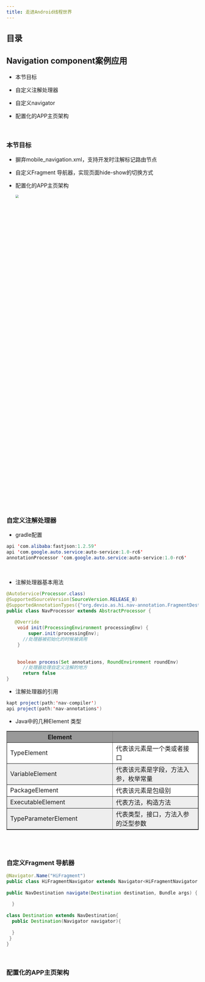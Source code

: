 ```yaml
---
title: 走进Android线程世界
---
```


<!--more-->

## 目录

## Navigation component案例应用

- 本节目标

- 自定义注解处理器

- 自定义navigator

- 配置化的APP主页架构

  

<br/>

### 本节目标

- 摒弃mobile_navigation.xml，支持开发时注解标记路由节点

- 自定义Fragment 导航器，实现页面hide-show的切换方式

- 配置化的APP主页架构

  <img src="/imgs/route/Navigation案例.png" style="zoom:50%;" width="1600">

  <br/>
  <br/>

### 自定义注解处理器

- gradle配置

```java
api 'com.alibaba:fastjson:1.2.59'
api 'com.google.auto.service:auto-service:1.0-rc6'
annotationProcessor 'com.google.auto.service:auto-service:1.0-rc6'
```

<br/>

- 注解处理器基本用法

```java
@AutoService(Processor.class)
@SupportedSourceVersion(SourceVersion.RELEASE_8)
@SupportedAnnotationTypes({"org.devio.as.hi.nav-annotation.FragmentDestination"})
public class NavProcessor extends AbstractProcessor {
   
   @Override
    void init(ProcessingEnvironment processingEnv) {
        super.init(processingEnv);
      //处理器被初始化的时候被调用
    }
     
    
    boolean process(Set annotations, RoundEnvironment roundEnv) 
      //处理器处理自定义注解的地方
      return false
}
```

- 注解处理器的引用

```java
kapt project(path:'nav-compiler')
api project(path:'nav-annotations')
```

- Java中的几种Element 类型
<table border="1">
  <tr bgcolor="#999999">
    <th width="310">Element</th>
    <th width="310"作用域</th>
  </tr>
  <tr  bgcolor="#ffffff">
    <td>TypeElement</td>
    <td>代表该元素是一个类或者接口</td>
  </tr>
  <tr  bgcolor="#eeeeee">
   <td>VariableElement</td>
   <td>代表该元素是字段，方法入参，枚举常量</td>
  </tr>
  <tr  bgcolor="#ffffff">
   <td>PackageElement</td>
   <td>代表该元素是包级别</td>
  </tr>
   <tr  bgcolor="#eeeeee">
   <td>ExecutableElement</td>
   <td>代表方法，构造方法</td>
  </tr>
    </tr>
   <tr  bgcolor="#eeeeee">
   <td>TypeParameterElement</td>
   <td>代表类型，接口，方法入参的泛型参数</td>
  </tr>
</table>
<br></br>

### 自定义Fragment 导航器

```java
@Navigator.Name("HiFragment")
public class HiFragmentNavigator extends Navigator<HiFragmentNavigator.Destination>{
  
public NavDestination navigate(Destination destination, Bundle args) {
    
  }
  
class Destination extends NavDestination{
  public Destination(Navigator navigator){
        
  }
 }
}
```



<br/>

### 配置化的APP主页架构
